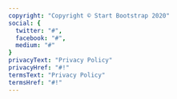 ```yaml
---
copyright: "Copyright © Start Bootstrap 2020"
social: {
  twitter: "#",
  facebook: "#",
  medium: "#"
}
privacyText: "Privacy Policy"
privacyHref: "#!"
termsText: "Privacy Policy"
termsHref: "#!"
---
```

